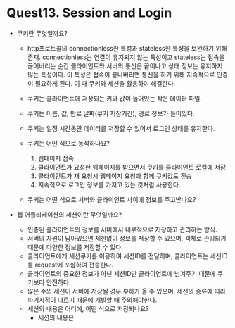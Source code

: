# Quest13. Session and Login

* 쿠키란 무엇일까요?
    * http프로토콜의 connectionless한 특성과 stateless한 특성을 보완하기 위해 존재. connectionless는 연결이 유지되지 않는 특성이고 stateless는 접속을 끊어버리는 순간 클라이언트와 서버의 통신은 끝이나고 상태 정보는 유지하지 않는 특성이다. 이 특성은 접속이 끝나버리면 통신을 하기 위해 지속적으로 인증이 필요하게 된다. 이 때 쿠키와 세션을 활용하여 해결한다.
    * 쿠키는 클라이언트에 저장되는 키와 값이 들어있는 작은 데이터 파일.
    * 쿠키는 이름, 값, 만료 날짜(쿠키 저장기간), 경로 정보가 들어있다.
    * 쿠키는 일정 시간동안 데이터를 저장할 수 있어서 로그인 상태를 유지한다.
    
    * 쿠키는 어떤 식으로 동작하나요?
        1. 웹페이지 접속
        1. 클라이언트가 요청한 웨페이지를 받으면서 쿠키를 클라이언트 로컬에 저장
        1. 클라이언트가 재 요청시 웹페이지 요청과 함께 쿠키값도 전송
        1. 지속적으로 로그인 정보를 가지고 있는 것처럼 사용한다.
    * 쿠키는 어떤 식으로 서버와 클라이언트 사이에 정보를 주고받나요?

* 웹 어플리케이션의 세션이란 무엇일까요?
    * 인증된 클라이언트의 정보를 서버에서 내부적으로 저장하고 관리하는 방식.
    * 서버의 자원이 남아있으면 제한없이 정보를 저장할 수 있으며, 객체로 관리되기 때문에 다양한 정보를 저장할 수 있다.
    * 클라이언트에게 세션쿠키를 이용하여 세션ID를 전달하며, 클라이언트는 세션ID를 request에 포함하여 전송한다.
    * 클라이언트의 중요한 정보가 아닌 세션ID만 클라이언트에 넘겨주기 때문에 쿠키보다 안전하다.
    * 많은 수의 세션이 서버에 저장될 경우 부하가 올 수 있으며, 세션의 종류에 따라 파기시점이 다르기 때문에 개발할 때 주의해야한다.
    * 세션의 내용은 어디에, 어떤 식으로 저장되나요?
        * 세션의 내용은 